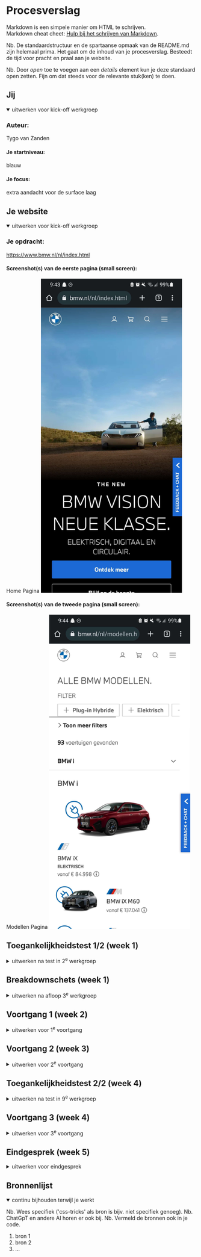 # Procesverslag
Markdown is een simpele manier om HTML te schrijven.  
Markdown cheat cheet: [Hulp bij het schrijven van Markdown](https://github.com/adam-p/markdown-here/wiki/Markdown-Cheatsheet).

Nb. De standaardstructuur en de spartaanse opmaak van de README.md zijn helemaal prima. Het gaat om de inhoud van je procesverslag. Besteedt de tijd voor pracht en praal aan je website.

Nb. Door *open* toe te voegen aan een *details* element kun je deze standaard open zetten. Fijn om dat steeds voor de relevante stuk(ken) te doen.





## Jij

<details open>
  <summary>uitwerken voor kick-off werkgroep</summary>

  ### Auteur:
  Tygo van Zanden

  #### Je startniveau:
  blauw

  #### Je focus:
  extra aandacht voor de surface laag
 
</details>





## Je website

<details open>
  <summary>uitwerken voor kick-off werkgroep</summary>

  ### Je opdracht:
  https://www.bmw.nl/nl/index.html

  #### Screenshot(s) van de eerste pagina (small screen): 
  Home Pagina
  <img src="readme-images/main-page.jpg" width="375px" alt="dit is de homepage van BMW Nederland. De eerste pagina die je ziet">

  #### Screenshot(s) van de tweede pagina (small screen):
  Modellen Pagina
  <img src="readme-images/second-page.jpg" width="375px" alt="dit is de modellen pagina van BMW. Hier zie je alle beschikbare automodellen met verschillende uitvoeringen">
 
</details>



## Toegankelijkheidstest 1/2 (week 1)

<details>
  <summary>uitwerken na test in 2<sup>e</sup> werkgroep</summary>

  ### Bevindingen
  Lijst met je bevindingen die in de test naar voren kwamen:
  -de windows narrator werkt stukke minder goed dan de narrator op de macbooks van mijn klasgenoten
  -het rotator wiel van de macbook is niet aanwezig op windows, navigeren gaat door middel van lettertoetsen (h voor headers bijv)
  -dropdown menu's worden niet vanzelf geopend door de narrator
  -de narrator zegt dat een knop in focus, maar in werkelijkheid is de focus op de verkeerde plek
  -grote onderdelen worden overgeslagen (tenminste wel op de website die ik ga nabootsen)
  -navigeren met de pijltjes zorgt ervoor dat je iedere letter individueel verteld krijgt door de narrator

  -buttons en links op de site hebben geen omschrijving
  -er word geen gebruik gemaakt van ul of il elementen
  -fotos hebben geen alt, de decoratieve wel
  -a en button elementen worden niet gebruikt

</details>



## Breakdownschets (week 1)

<details>
  <summary>uitwerken na afloop 3<sup>e</sup> werkgroep</summary>

  ### de hele pagina: 
  <img src="../basiswebsite/readme-images/Artboard – 1.png" width="375px" alt="breakdown van de Home pagina">
  <img src="../basiswebsite/readme-images/Web 1920 – 1.png" width="375px" alt="breakdown van de Modellen pagina">

  ### dynamisch deel (bijv menu): 
  <img src="readme-images/BMW menu.png" width="375px" alt="breakdown van een dynamisch deel">

  ### wellicht nog een dynamisch deel (bijv filter): 
  <img src="readme-images/BMW Aside.png" width="375px" alt="breakdown van nog een dynamisch deel">

</details>





## Voortgang 1 (week 2)

<details>
  <summary>uitwerken voor 1<sup>e</sup> voortgang</summary>

  ### Stand van zaken
  Dit ging goed:
  Tijdens de lessen heb ik ontzettend veel geleerd, tot op het punt dat ik vaak wens dat ik dit vak als eerst had gehad qua coderen.

  De html schrijven gaat mij goed af, het is immers makkelijker dan css en js maar ik ben blij dat ik het nog niet kwijt ben van het eerste jaar.
  <img src="../basiswebsite/readme-images/Capture1.PNG" width="375px" alt="afbeelding van mijn HTML code">

  Bij de breakdownschetsen had ik af een toe moeite om te begrijpen uit welke elementen bepaalde onderdelen bestaan, maar de schetsen maken lukte mij zonder al te veel moeite. Bij de onderstaande foto had ik moeite met het benoemen van de tekstelementen en het feit dat het hele veld om een aside gaat.
  <img src="../basiswebsite/readme-images/Capture2.PNG" width="375px" alt="Dit is het desbetreffende aside veld">

  Dit ging lastiger:
  Als het gaat om de css vind ik het lastig om de juiste selectoren te gebruiken, maar ik heb nu wel veel beter begrip van de :nth-of~ selectoren. Voorheen moest ik voor alles ID's en classes gebruiken omdat ik het niet goed begreep.
  <img src="../basiswebsite/readme-images/Capture3.PNG" width="375px" alt="Een selector die ik voorheen niet begreep hier toegepast">

  De javascript 3 stap opdracht lukte mij niet meteen, maar meeschrijven en notities maken hebben mij ontzettend op weg geholpen.

  Css begrijp ik best goed, alleen ik vind het lastig om te weten waar ik moet beginnen en vooral weten wat ik exact moet typen vind ik nog lastig. Gelukkig zijn dit soort dingen makkelijk te oefenen en word ik hier beter in door het simpelweg te herhalen. Oefening baart kunst.

  ### Agenda voor meeting
  samen met je groepje opstellen

  Karlijn
  Wanneer afbeelding in html en wanneer is CSS

  Joost
  mag een h2 in een a?
  wanneer svg en wanneer een button?
  mag een ul in een ul?
  wat zijn handige volgordes van  img p h2 enz.?

  Annika

  Tygo
  werkt een aside laten uit en inschuiven hetzelfde als de menu opdracht?
  hoe maak ik een dropdown menu die alle onderstaande content verder omlaag duwt?
  hoe zorg ik ervoor dat ( checkbox ) filters zich daadwerkelijk toepassen op de artikelen die de website mij zal tonen?
  hoe zorg ik dat het stuk tekst dat zegt hoeveel resultaten er gevonden zijn zich aanpast afhankelijk van het aantal resultaten?
  hoe creeër ik "laagjes" waarmee elementen elkaar overlappen door middel van css?

  ### Verslag van meeting
  hier na afloop snel de uitkomsten van de meeting vastleggen

  - veel van mijn vragen worden in komende lessen uitgelegd
  - veel van de codepends hebben bruikbare code in de rode en zwarte piste opgaven
  - filters hoef ik niet uit te werken

</details>





## Voortgang 2 (week 3)

<details>
  <summary>uitwerken voor 2<sup>e</sup> voortgang</summary>

  ### Stand van zaken
  hier dit ging goed & dit was lastig (neem ook screenshots op van delen van je website en code)


  ### Agenda voor meeting
  samen met je groepje opstellen

Karlijn
afwezig

Joost
afwezig

Annika
hoe kan ik mijn details/summary stijlen dat het plusje aan de andere kant staat?
hoe krijg ik mijn img geheel te zien? en mag ik los een img er in zetten?

Tygo
heb ik goed gebruik gemaakt van sections, ul en li in mijn html?
hoe spreek ik elementen aan die diep genesteld zijn (in een li in een ul in een section in de main bijv)
is het nodig voor mij om img elementen in een a te zetten wanneer ze op mijn nepsite niet zullen functioneren als een a?
hoe kan ik het beste stap voor stap verder met mijn css? waar moet ik beginnen?

  ### Verslag van meeting
  hier na afloop snel de uitkomsten van de meeting vastleggen

  - er mankeert niet veel aan mijn code, ik moet alleen nog veel doen
  - ik heb goed advies gekregen als het gaat om selectoren

</details>





## Toegankelijkheidstest 2/2 (week 4)

<details>
  <summary>uitwerken na test in 9<sup>e</sup> werkgroep</summary>

  ### Bevindingen
  Lijst met je bevindingen die in de test naar voren kwamen (geef ook aan wat er verbeterd is):

</details>





## Voortgang 3 (week 4)

<details>
  <summary>uitwerken voor 3<sup>e</sup> voortgang</summary>

  ### Stand van zaken
  hier dit ging goed & dit was lastig (neem ook screenshots op van delen van je website en code)


  ### Agenda voor meeting
  samen met je groepje opstellen

  | student 1      | student 2          | student 3    | student 4        |
  | ---            | ---                | ---          | ---              |
  | dit bespreken  | en dit             | en ik dit    | en dan ik dat    |
  | en dat ook nog | dit als er tijd is | nog een punt | dit wil ik zeker |
  | ...            | ...                | ...          | ...              |


  ### Verslag van meeting
  hier na afloop snel de uitkomsten van de meeting vastleggen

  - punt 1
  - punt 2
  - nog een punt
  - ...

</details>





## Eindgesprek (week 5)

<details>
  <summary>uitwerken voor eindgesprek</summary>

  ### Je uitkomst - karakteristiek screenshots:
  <img src="readme-images/dummy-plaatje.jpg" width="375px" alt="uitomst opdracht 1">


  ### Dit ging goed/Heb ik geleerd: 
  Korte omschrijving met plaatjes

  <img src="readme-images/dummy-plaatje.jpg" width="375px" alt="top">


  ### Dit was lastig/Is niet gelukt:
  Korte omschrijving met plaatjes

  <img src="readme-images/dummy-plaatje.jpg" width="375px" alt="bummer">
</details>





## Bronnenlijst

<details open>
  <summary>continu bijhouden terwijl je werkt</summary>

  Nb. Wees specifiek ('css-tricks' als bron is bijv. niet specifiek genoeg). 
  Nb. ChatGpT en andere AI horen er ook bij.
  Nb. Vermeld de bronnen ook in je code.

  1. bron 1
  2. bron 2
  3. ...

</details>